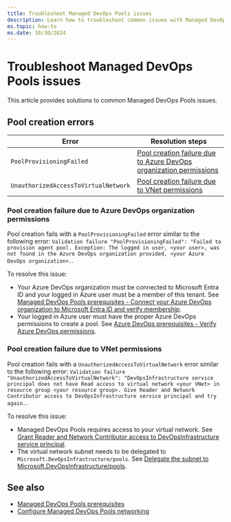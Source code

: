 ```yaml
---
title: Troubleshoot Managed DevOps Pools issues
description: Learn how to troubleshoot common issues with Managed DevOps Pools.
ms.topic: how-to
ms.date: 10/30/2024
---
```


# Troubleshoot Managed DevOps Pools issues

This article provides solutions to common Managed DevOps Pools issues.

## Pool creation errors

| Error | Resolution steps |
|-------|------------------|
| `PoolProvisioningFailed` | [Pool creation failure due to Azure DevOps organization permissions](#pool-creation-failure-due-to-azure-devops-organization-permissions) |
| `UnauthorizedAccessToVirtualNetwork` | [Pool creation failure due to VNet permissions](#pool-creation-failure-due-to-vnet-permissions) |

### Pool creation failure due to Azure DevOps organization permissions

Pool creation fails with a `PoolProvisioningFailed` error similar to the following error: `Validation failure "PoolProvisioningFailed": "Failed to provision agent pool. Exception: The logged in user, <your user>, was not found in the Azure DevOps organization provided, <your Azure DevOps organization>.`.

To resolve this issue:
* Your Azure DevOps organization must be connected to Microsoft Entra ID and your logged in Azure user must be a member of this tenant. See [Managed DevOps Pools prerequisites - Connect your Azure DevOps organization to Microsoft Entra ID and verify membership](./prerequisites.md#connect-your-azure-devops-organization-to-microsoft-entra-id-and-verify-membership).
* Your logged in Azure user must have the proper Azure DevOps permissions to create a pool. See [Azure DevOps prerequisites - Verify Azure DevOps permissions](./prerequisites.md#verify-azure-devops-permissions).


### Pool creation failure due to VNet permissions

Pool creation fails with a `UnauthorizedAccessToVirtualNetwork` error similar to the following error: `Validation failure "UnauthorizedAccessToVirtualNetwork": "DevOpsInfrastructure service principal does not have Read access to virtual network <your VNet> in resource group <your resource group>. Give Reader and Network Contributor access to DevOpsInfrastructure service principal and try again.`.

To resolve this issue:
* Managed DevOps Pools requires access to your virtual network. See [Grant Reader and Network Contributor access to DevOpsInfrastructure service principal](./configure-networking.md#grant-reader-and-network-contributor-access-to-devopsinfrastructure-service-principal).
* The virtual network subnet needs to be delegated to `Microsoft.DevOpsInfrastructure/pools`. See [Delegate the subnet to Microsoft.DevOpsInfrastructure/pools](./configure-networking.md#delegate-the-subnet-to-microsoftdevopsinfrastructurepools).

## See also

* [Managed DevOps Pools prerequisites](./prerequisites.md)
* [Configure Managed DevOps Pools networking](./configure-networking.md)
